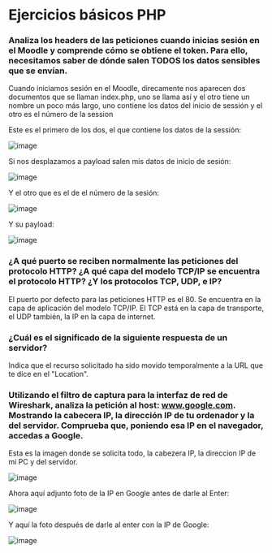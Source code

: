 # Ejercicios básicos PHP

### Analiza los headers de las peticiones cuando inicias sesión en el Moodle y comprende cómo se obtiene el token. Para ello, necesitamos saber de dónde salen TODOS los datos sensibles que se envían.

Cuando iniciamos sesión en el Moodle, direcamente nos aparecen dos documentos que se llaman index.php, uno se llama así y el otro tiene un nombre un poco más largo, uno contiene los datos del inicio de sessión y el otro es el número de la session

Este es el primero de los dos, el que contiene los datos de la sessión:

![image](https://github.com/macacojon/despliegue-de-aplicaciones-web/assets/144774960/cd996b12-13a3-4f51-b55a-f0a137bde701)

Si nos desplazamos a payload salen mis datos de inicio de sesión:

![image](https://github.com/macacojon/despliegue-de-aplicaciones-web/assets/144774960/d9d0edcb-8fc3-41ee-8bcd-7c77024f8c5b)

Y el otro que es el de el número de la sesión:

![image](https://github.com/macacojon/despliegue-de-aplicaciones-web/assets/144774960/395a844a-5b1d-4b40-9921-3bd6e19a6baf)

Y su payload:

![image](https://github.com/macacojon/despliegue-de-aplicaciones-web/assets/144774960/50977a59-956f-44ca-8b55-ef7f67b70ff7)

### ¿A qué puerto se reciben normalmente las peticiones del protocolo HTTP? ¿A qué capa del modelo TCP/IP se encuentra el protocolo HTTP? ¿Y los protocolos TCP, UDP, e IP?

El puerto por defecto para las peticiones HTTP es el 80. Se encuentra en la capa de aplicación del modelo TCP/IP. El TCP está en la capa de transporte, el UDP también, la IP en la capa de internet.

### ¿Cuál es el significado de la siguiente respuesta de un servidor?

Indica que el recurso solicitado ha sido movido temporalmente a la URL que te dice en el "Location".

### Utilizando el filtro de captura para la interfaz de red de Wireshark, analiza la petición al host: www.google.com. Mostrando la cabecera IP, la dirección IP de tu ordenador y la del servidor. Comprueba que, poniendo esa IP en el navegador, accedas a Google.

Esta es la imagen donde se solicita todo, la cabezera IP, la direccion IP de mi PC y del servidor.

![image](https://github.com/macacojon/despliegue-de-aplicaciones-web/assets/144774960/caf6c61f-874f-4391-943e-03eb2d7f32a7)

Ahora aquí adjunto foto de la IP en Google antes de darle al Enter:

![image](https://github.com/macacojon/despliegue-de-aplicaciones-web/assets/144774960/d364006b-7a19-4812-a771-6d305cb19948)

Y aquí la foto después de darle al enter con la IP de Google:

![image](https://github.com/macacojon/despliegue-de-aplicaciones-web/assets/144774960/e9e54c8a-b602-4395-851c-c5b05f9a335e)
